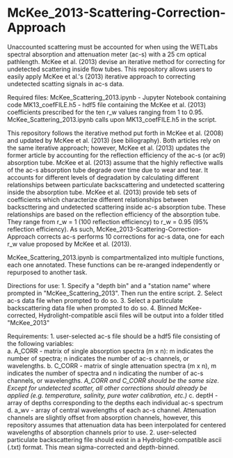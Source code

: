 # McKee_2013-Scattering-Correction-Approach
Unaccounted scattering must be accounted for when using the WETLabs spectral absorption and attenuation meter (ac-s) with a 25 cm optical pathlength. McKee et al. (2013) devise an iterative method for correcting for undetected scattering inside flow tubes. This repository allows users to easily apply McKee et al.'s (2013) iterative approach to correcting undetected scatting signals in ac-s data.

Required files: 
    McKee_Scattering_2013.ipynb - Jupyter Notebook containing code
    MK13_coefFILE.h5 - hdf5 file containing the McKee et al. (2013) coefficients prescribed for the ten r_w values ranging from 1 to 0.95. McKee_Scattering_2013.ipynb calls         upon MK13_coefFILE.h5 in the script.

This repository follows the iterative method put forth in McKee et al. (2008) and updated by McKee et al. (2013) (see biliography). Both articles rely on the same iterative approach; however, McKee et al. (2013) updates the former article by accounting for the reflection efficiency of the ac-s (or ac9) absorption tube. McKee et al. (2013) assume that the highly reflective walls of the ac-s absorption tube degrade over time due to wear and tear. It accounts for different levels of degradation by calculating different relationships between particulate backscattering and undetected scattering inside the absorption tube. McKee et al. (2013) provide teb sets of coefficients which characterize  different relationships between backscttering and undetected scattering inside ac-s absorption tube. These relationships are based on the reflection efficiency of the absorption tube. They range from r_w = 1 (100 reflection efficiency) to r_w = 0.95 (95% reflection efficiency). As such, McKee_2013-Scattering-Correction-Approach corrects ac-s performs 10 corrections for ac-s data, one for each r_w value proposed by McKee et al. (2013). 

McKee_Scattering_2013.ipynb is compartmentalized into multiple functions, each one annotated. These functions can be re-aranged independently or repurposed to another task.

Directions for use:
    1. Specify a "depth bin" and a "station name" where prompted in "McKee_Scattering_2013". Then run the entire script. 
    2. Select ac-s data file when prompted to do so. 
    3. Select a particulate backscattering data file when prompted to do so.
    4. Binned McKee-corrected, Hydrolight-compatible ascii files will be output into a folder titled "McKee_2013"

Requirements:
    1. user-selected ac-s file should be a hdf5 file consisting of the following variables:   
        a. A_CORR - matrix of single absorption spectra (m x n): m indicates the number of spectra; n indicates the number of ac-s channels, or wavelengths.
        b. C_CORR - matrix of single attenuation spectra (m x n), m indicates the number of spectra and n indicating the number of ac-s channels, or wavelengths.
            *A_CORR and C_CORR should be the same size. Except for undetected scatter, all other corrections should already be applied (e.g. temperature, salinity, pure                    water calibration, etc.)*
        c. deptH - array of depths corresponding to the depths each individual ac-s spectrum
        d. a_wv - array of central wavelengths of each ac-s channel. Attenuation channels are slightly offset from absorption channels, however, this repository assumes that           attenuation data has been interpolated for centered wavelengths of absorption channels prior to use.
     2. user-selected particulate backscattering file should exist in a Hydrolight-compatible ascii (.txt) format. This mean sigma-corrected and depth-binned.
